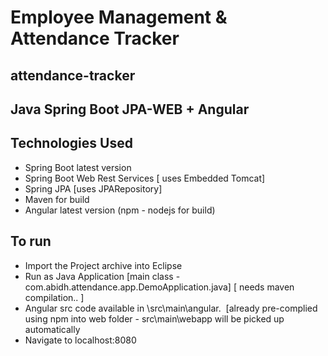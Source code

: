 # Employee Management & Attendance Tracker

## attendance-tracker
## Java Spring Boot JPA-WEB + Angular

## Technologies Used
- Spring Boot latest version 
- Spring Boot Web Rest Services [ uses Embedded Tomcat]
- Spring JPA [uses JPARepository]
- Maven for build
- Angular latest version (npm - nodejs for build)


## To run
- Import the Project archive into Eclipse
- Run as Java Application [main class - com.abidh.attendance.app.DemoApplication.java] [ needs maven compilation.. ]
- Angular src code available in \src\main\angular.  [already pre-complied using npm into web folder - src\main\webapp will be picked up automatically
- Navigate to localhost:8080
